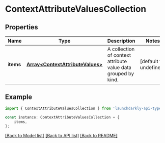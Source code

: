 # ContextAttributeValuesCollection


## Properties

Name | Type | Description | Notes
------------ | ------------- | ------------- | -------------
**items** | [**Array&lt;ContextAttributeValues&gt;**](ContextAttributeValues.md) | A collection of context attribute value data grouped by kind. | [default to undefined]

## Example

```typescript
import { ContextAttributeValuesCollection } from 'launchdarkly-api-typescript';

const instance: ContextAttributeValuesCollection = {
    items,
};
```

[[Back to Model list]](../README.md#documentation-for-models) [[Back to API list]](../README.md#documentation-for-api-endpoints) [[Back to README]](../README.md)

